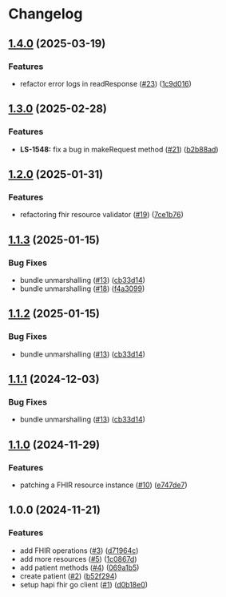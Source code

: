 # Changelog

## [1.4.0](https://github.com/savannahghi/hapi-fhir-go/compare/v1.3.0...v1.4.0) (2025-03-19)


### Features

* refactor error logs in readResponse ([#23](https://github.com/savannahghi/hapi-fhir-go/issues/23)) ([1c9d016](https://github.com/savannahghi/hapi-fhir-go/commit/1c9d016d29073a53e1e7336b83d1a008365849c0))

## [1.3.0](https://github.com/savannahghi/hapi-fhir-go/compare/v1.2.0...v1.3.0) (2025-02-28)


### Features

* **LS-1548:** fix a bug in makeRequest method ([#21](https://github.com/savannahghi/hapi-fhir-go/issues/21)) ([b2b88ad](https://github.com/savannahghi/hapi-fhir-go/commit/b2b88ad0d81a03fa99c13d6d9f1470bdd96b11bf))

## [1.2.0](https://github.com/savannahghi/hapi-fhir-go/compare/v1.1.3...v1.2.0) (2025-01-31)


### Features

* refactoring fhir resource validator ([#19](https://github.com/savannahghi/hapi-fhir-go/issues/19)) ([7ce1b76](https://github.com/savannahghi/hapi-fhir-go/commit/7ce1b76b53da52ee9df900dd05691b98ebdf5357))

## [1.1.3](https://github.com/savannahghi/hapi-fhir-go/compare/v1.1.2...v1.1.3) (2025-01-15)


### Bug Fixes

* bundle unmarshalling ([#13](https://github.com/savannahghi/hapi-fhir-go/issues/13)) ([cb33d14](https://github.com/savannahghi/hapi-fhir-go/commit/cb33d143273613d9e8c76e9fe2522fcd102238ff))
* bundle unmarshalling ([#18](https://github.com/savannahghi/hapi-fhir-go/issues/18)) ([f4a3099](https://github.com/savannahghi/hapi-fhir-go/commit/f4a3099ea8c83417db7a37957c0b41b4e48ccddc))

## [1.1.2](https://github.com/savannahghi/hapi-fhir-go/compare/v1.1.1...v1.1.2) (2025-01-15)


### Bug Fixes

* bundle unmarshalling ([#13](https://github.com/savannahghi/hapi-fhir-go/issues/13)) ([cb33d14](https://github.com/savannahghi/hapi-fhir-go/commit/cb33d143273613d9e8c76e9fe2522fcd102238ff))

## [1.1.1](https://github.com/savannahghi/hapi-fhir-go/compare/v1.1.0...v1.1.1) (2024-12-03)


### Bug Fixes

* bundle unmarshalling ([#13](https://github.com/savannahghi/hapi-fhir-go/issues/13)) ([cb33d14](https://github.com/savannahghi/hapi-fhir-go/commit/cb33d143273613d9e8c76e9fe2522fcd102238ff))

## [1.1.0](https://github.com/savannahghi/hapi-fhir-go/compare/v1.0.0...v1.1.0) (2024-11-29)


### Features

* patching a FHIR resource instance ([#10](https://github.com/savannahghi/hapi-fhir-go/issues/10)) ([e747de7](https://github.com/savannahghi/hapi-fhir-go/commit/e747de79e5583846c5cea13ea586e90ccc17ccc9))

## 1.0.0 (2024-11-21)


### Features

* add FHIR operations ([#3](https://github.com/savannahghi/hapi-fhir-go/issues/3)) ([d71964c](https://github.com/savannahghi/hapi-fhir-go/commit/d71964c70d433d8d96fb6d2f70143ecc9eb0176f))
* add more resources ([#5](https://github.com/savannahghi/hapi-fhir-go/issues/5)) ([1c0867d](https://github.com/savannahghi/hapi-fhir-go/commit/1c0867dc0141c7d7a627badb1e6bd7eb17dd4d0a))
* add patient methods ([#4](https://github.com/savannahghi/hapi-fhir-go/issues/4)) ([069a1b5](https://github.com/savannahghi/hapi-fhir-go/commit/069a1b588b2776a24a58388ac919a3519bdc3d02))
* create patient ([#2](https://github.com/savannahghi/hapi-fhir-go/issues/2)) ([b52f294](https://github.com/savannahghi/hapi-fhir-go/commit/b52f294f879106e8c0a05ee9b8e0ebea5f79d2d3))
* setup hapi fhir go client ([#1](https://github.com/savannahghi/hapi-fhir-go/issues/1)) ([d0b18e0](https://github.com/savannahghi/hapi-fhir-go/commit/d0b18e0066f4ef23112904af97b1256cbbe6a7dd))
